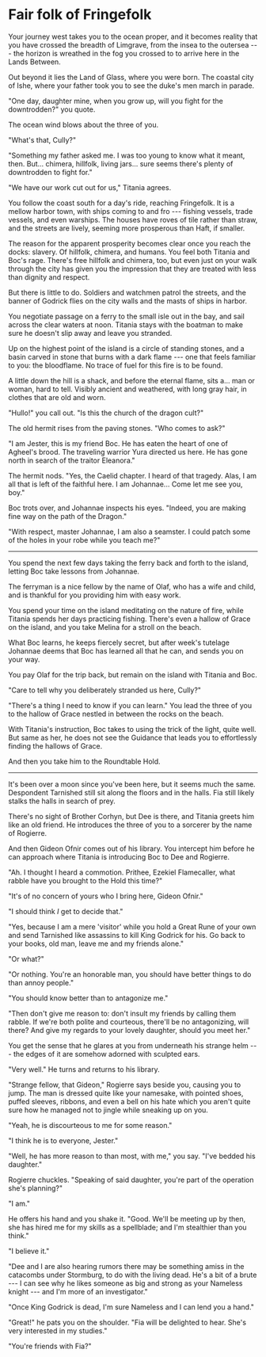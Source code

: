 # Fair folk of Fringefolk

Your journey west takes you to the ocean proper, and it becomes reality that you have crossed the breadth of Limgrave, from the insea to the outersea --- the horizon is wreathed in the fog you crossed to to arrive here in the Lands Between.

Out beyond it lies the Land of Glass, where you were born. The coastal city of Ishe, where your father took you to see the duke's men march in parade.

"One day, daughter mine, when you grow up, will you fight for the downtrodden?" you quote.

The ocean wind blows about the three of you.

"What's that, Cully?"

"Something my father asked me. I was too young to know what it meant, then. But... chimera, hillfolk, living jars... sure seems there's plenty of downtrodden to fight for."

"We have our work cut out for us," Titania agrees.

You follow the coast south for a day's ride, reaching Fringefolk. It is a mellow harbor town, with ships coming to and fro --- fishing vessels, trade vessels, and even warships. The houses have roves of tile rather than straw, and the streets are lively, seeming more prosperous than Haft, if smaller.

The reason for the apparent prosperity becomes clear once you reach the docks: slavery. Of hillfolk, chimera, and humans. You feel both Titania and Boc's rage. There's free hillfolk and chimera, too, but even just on your walk through the city has given you the impression that they are treated with less than dignity and respect.

But there is little to do. Soldiers and watchmen patrol the streets, and the banner of Godrick flies on the city walls and the masts of ships in harbor.

You negotiate passage on a ferry to the small isle out in the bay, and sail across the clear waters at noon. Titania stays with the boatman to make sure he doesn't slip away and leave you stranded.

Up on the highest point of the island is a circle of standing stones, and a basin carved in stone that burns with a dark flame --- one that feels familiar to you: the bloodflame. No trace of fuel for this fire is to be found.

A little down the hill is a shack, and before the eternal flame, sits a... man or woman, hard to tell. Visibly ancient and weathered, with long gray hair, in clothes that are old and worn.

"Hullo!" you call out. "Is this the church of the dragon cult?"

The old hermit rises from the paving stones. "Who comes to ask?"

"I am Jester, this is my friend Boc. He has eaten the heart of one of Agheel's brood. The traveling warrior Yura directed us here. He has gone north in search of the traitor Eleanora."

The hermit nods. "Yes, the Caelid chapter. I heard of that tragedy. Alas, I am all that is left of the faithful here. I am Johannae... Come let me see you, boy."

Boc trots over, and Johannae inspects his eyes. "Indeed, you are making fine way on the path of the Dragon."

"With respect, master Johannae, I am also a seamster. I could patch some of the holes in your robe while you teach me?"

-----

You spend the next few days taking the ferry back and forth to the island, letting Boc take lessons from Johannae.

The ferryman is a nice fellow by the name of Olaf, who has a wife and child, and is thankful for you providing him with easy work.

You spend your time on the island meditating on the nature of fire, while Titania spends her days practicing fishing. There's even a hallow of Grace on the island, and you take Melina for a stroll on the beach.

What Boc learns, he keeps fiercely secret, but after week's tutelage Johannae deems that Boc has learned all that he can, and sends you on your way.

You pay Olaf for the trip back, but remain on the island with Titania and Boc.

"Care to tell why you deliberately stranded us here, Cully?"

"There's a thing I need to know if you can learn." You lead the three of you to the hallow of Grace nestled in between the rocks on the beach.

With Titania's instruction, Boc takes to using the trick of the light, quite well. But same as her, he does not see the Guidance that leads you to effortlessly finding the hallows of Grace.

And then you take him to the Roundtable Hold.

-----

It's been over a moon since you've been here, but it seems much the same. Despondent Tarnished still sit along the floors and in the halls. Fia still likely stalks the halls in search of prey.

There's no sight of Brother Corhyn, but Dee is there, and Titania greets him like an old friend. He introduces the three of you to a sorcerer by the name of Rogierre.

And then Gideon Ofnir comes out of his library. You intercept him before he can approach where Titania is introducing Boc to Dee and Rogierre.

"Ah. I thought I heard a commotion. Prithee, Ezekiel Flamecaller, what rabble have you brought to the Hold this time?"

"It's of no concern of yours who I bring here, Gideon Ofnir."

"I should think _I_ get to decide that."

"Yes, because I am a mere 'visitor' while you hold a Great Rune of your own and send Tarnished like assassins to kill King Godrick for his. Go back to your books, old man, leave me and my friends alone."

"Or what?"

"Or nothing. You're an honorable man, you should have better things to do than annoy people."

"You should know better than to antagonize me."

"Then don't give me reason to: don't insult my friends by calling them rabble. If we're both polite and courteous, there'll be no antagonizing, will there? And give my regards to your lovely daughter, should you meet her."

You get the sense that he glares at you from underneath his strange helm --- the edges of it are somehow adorned with sculpted ears.

"Very well." He turns and returns to his library.

"Strange fellow, that Gideon," Rogierre says beside you, causing you to jump. The man is dressed quite like your namesake, with pointed shoes, puffed sleeves, ribbons, and even a bell on his hate which you aren't quite sure how he managed not to jingle while sneaking up on you.

"Yeah, he is discourteous to me for some reason."

"I think he is to everyone, Jester."

"Well, he has more reason to than most, with me," you say. "I've bedded his daughter."

Rogierre chuckles. "Speaking of said daughter, you're part of the operation she's planning?"

"I am."

He offers his hand and you shake it. "Good. We'll be meeting up by then, she has hired me for my skills as a spellblade; and I'm stealthier than you think."

"I believe it."

"Dee and I are also hearing rumors there may be something amiss in the catacombs under Stormburg, to do with the living dead. He's a bit of a brute --- I can see why he likes someone as big and strong as your Nameless knight --- and I'm more of an investigator."

"Once King Godrick is dead, I'm sure Nameless and I can lend you a hand."

"Great!" he pats you on the shoulder. "Fia will be delighted to hear. She's very interested in my studies."

"You're friends with Fia?"